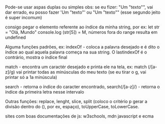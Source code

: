 Pode-se usar aspas duplas ou simples
obs: se eu fizer: "Um "texto"", vai dar errado, eu posso fazer 'Um "texto"' ou "Um \"texto\"" (esse segundo jeito é super incomum)

consigo pegar o elemento referente ao índice da minha string, por ex:
    let str = "Olá, Mundo"
    console.log (str[5]) = M, números fora do range resulta em undefined

Alguma funções padrões, ex:
indexOf - coloca a palavra desejado e é dito o índice ao qual aquela palavra começa na sua string. O lastindexOf é o contrário, mostra o índice final

match - encontra um caractér desejado e printa ele na tela, ex:  match (/[a-z]/g) vai printar todas as minúsculas do meu texto (se eu tirar o g, vai printar só a 1a minúscula)

search - retorna o índice do caracter encontrado, search(/[a-z]/) - retorna o índice da primeira letra nesse intervalo

Outras funções: replace, lenght, slice, split (coloco o critério p gerar a divisão dentro do (), por ex, espaço), toUpperCase, toLowerCase.

sites com boas documentações de js: w3schools, mdn javascript e ecma